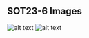 ## SOT23-6 Images
![alt text](https://github.com/function-x-design/smd-to-th-designs/blob/main/sot23-6/images/Front.png)
![alt text](https://github.com/function-x-design/smd-to-th-designs/blob/main/sot23-6/images/Back.png)

